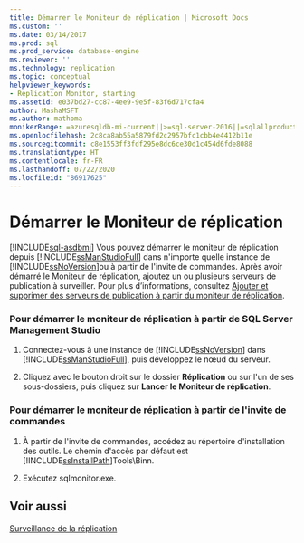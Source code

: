 ```yaml
---
title: Démarrer le Moniteur de réplication | Microsoft Docs
ms.custom: ''
ms.date: 03/14/2017
ms.prod: sql
ms.prod_service: database-engine
ms.reviewer: ''
ms.technology: replication
ms.topic: conceptual
helpviewer_keywords:
- Replication Monitor, starting
ms.assetid: e037bd27-cc87-4ee9-9e5f-83f6d717cfa4
author: MashaMSFT
ms.author: mathoma
monikerRange: =azuresqldb-mi-current||>=sql-server-2016||=sqlallproducts-allversions
ms.openlocfilehash: 2c8ca8ab55a5879fd2c2957bfc1cbb4e4412b11e
ms.sourcegitcommit: c8e1553ff3fdf295e8dc6ce30d1c454d6fde8088
ms.translationtype: HT
ms.contentlocale: fr-FR
ms.lasthandoff: 07/22/2020
ms.locfileid: "86917625"
---
```

# <a name="start-the-replication-monitor"></a>Démarrer le Moniteur de réplication
[!INCLUDE[sql-asdbmi](../../../includes/applies-to-version/sql-asdbmi.md)]
  Vous pouvez démarrer le moniteur de réplication depuis [!INCLUDE[ssManStudioFull](../../../includes/ssmanstudiofull-md.md)] dans n'importe quelle instance de [!INCLUDE[ssNoVersion](../../../includes/ssnoversion-md.md)]ou à partir de l'invite de commandes. Après avoir démarré le Moniteur de réplication, ajoutez un ou plusieurs serveurs de publication à surveiller. Pour plus d’informations, consultez [Ajouter et supprimer des serveurs de publication à partir du moniteur de réplication](../../../relational-databases/replication/monitor/add-and-remove-publishers-from-replication-monitor.md).  
  
### <a name="to-start-replication-monitor-from-sql-server-management-studio"></a>Pour démarrer le moniteur de réplication à partir de SQL Server Management Studio  
  
1.  Connectez-vous à une instance de [!INCLUDE[ssNoVersion](../../../includes/ssnoversion-md.md)] dans [!INCLUDE[ssManStudioFull](../../../includes/ssmanstudiofull-md.md)], puis développez le nœud du serveur.  
  
2.  Cliquez avec le bouton droit sur le dossier **Réplication** ou sur l'un de ses sous-dossiers, puis cliquez sur **Lancer le Moniteur de réplication**.  

### <a name="to-start-replication-monitor-from-the-command-prompt"></a>Pour démarrer le moniteur de réplication à partir de l'invite de commandes  
  
1.  À partir de l'invite de commandes, accédez au répertoire d'installation des outils. Le chemin d'accès par défaut est [!INCLUDE[ssInstallPath](../../../includes/ssinstallpath-md.md)]Tools\Binn\.  
  
2.  Exécutez sqlmonitor.exe.  
  
## <a name="see-also"></a>Voir aussi  
 [Surveillance de la réplication](../../../relational-databases/replication/monitor/monitoring-replication.md)  
  
  
